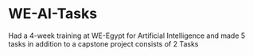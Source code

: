 # WE-AI-Tasks
Had a 4-week training at WE-Egypt for Artificial Intelligence and made 5 tasks in addition to a capstone project consists of 2 Tasks
